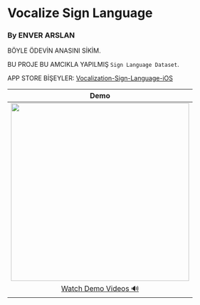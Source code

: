# Vocalize Sign Language
### By ENVER ARSLAN

BÖYLE ÖDEVİN ANASINI SİKİM.

BU PROJE BU AMCIKLA YAPILMIŞ `Sign Language Dataset`.

APP STORE BİŞEYLER: [Vocalization-Sign-Language-iOS](https://github.com/ardamavi/Vocalization-Sign-Language-iOS)

|Demo|
|:-:|
|<img src="Assets/Demo Gif.gif" height="400">|
|[Watch Demo Videos &#128266; ](https://github.com/ardamavi/Vocalize-Sign-Language/blob/master/Assets)|

